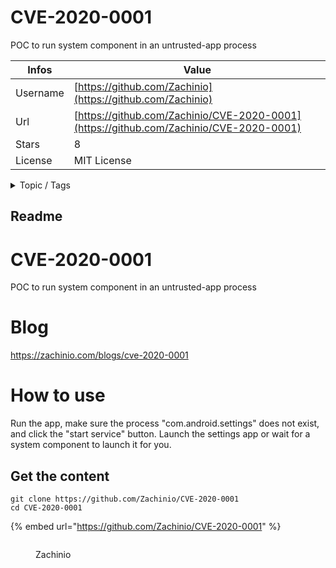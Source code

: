 # CVE-2020-0001

POC to run system component in an untrusted-app process

| Infos    | Value                                                              |
| -------- | -------------------------------------------------------------------|
| Username | [https://github.com/Zachinio](https://github.com/Zachinio) |
| Url      | [https://github.com/Zachinio/CVE-2020-0001](https://github.com/Zachinio/CVE-2020-0001)                                               |
| Stars    | 8                                                          |
| License  | MIT License                                                        |

<details>

<summary>Topic / Tags</summary>



</details>

## Readme


# CVE-2020-0001
POC to run system component in an untrusted-app process

# Blog
https://zachinio.com/blogs/cve-2020-0001

# How to use
Run the app, make sure the process "com.android.settings" does not exist, and click the "start service" button.
Launch the settings app or wait for a system component to launch it for you.






## Get the content

```
git clone https://github.com/Zachinio/CVE-2020-0001
cd CVE-2020-0001
```

{% embed url="https://github.com/Zachinio/CVE-2020-0001" %}

<figure><img src="https://avatars.githubusercontent.com/u/16527940?v=4" alt=""><figcaption><p>Zachinio</p></figcaption></figure>
